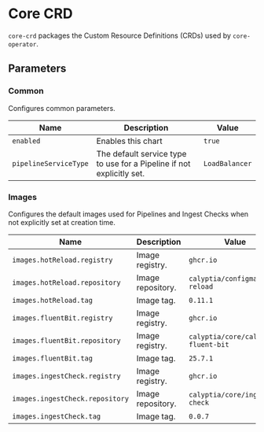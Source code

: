 # Core CRD

`core-crd` packages the Custom Resource Definitions (CRDs) used by `core-operator`.

## Parameters

### Common

Configures common parameters.

| Name                  | Description                                                           | Value          |
| --------------------- | --------------------------------------------------------------------- | -------------- |
| `enabled`             | Enables this chart                                                    | `true`         |
| `pipelineServiceType` | The default service type to use for a Pipeline if not explicitly set. | `LoadBalancer` |

### Images

Configures the default images used for Pipelines and Ingest Checks when not explicitly set at creation time.

| Name                            | Description       | Value                               |
| ------------------------------- | ----------------- | ----------------------------------- |
| `images.hotReload.registry`     | Image registry.   | `ghcr.io`                           |
| `images.hotReload.repository`   | Image repository. | `calyptia/configmap-reload`         |
| `images.hotReload.tag`          | Image tag.        | `0.11.1`                            |
| `images.fluentBit.registry`     | Image registry.   | `ghcr.io`                           |
| `images.fluentBit.repository`   | Image registry.   | `calyptia/core/calyptia-fluent-bit` |
| `images.fluentBit.tag`          | Image tag.        | `25.7.1`                            |
| `images.ingestCheck.registry`   | Image registry.   | `ghcr.io`                           |
| `images.ingestCheck.repository` | Image repository. | `calyptia/core/ingest-check`        |
| `images.ingestCheck.tag`        | Image tag.        | `0.0.7`                             |

